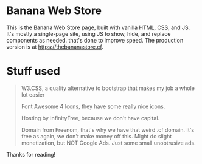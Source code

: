 # Banana Web Store
This is the Banana Web Store page, built with vanilla HTML, CSS, and JS. It's mostly a single-page site, using JS to show, hide, and replace components as needed. that's done to improve speed. The production version is at https://thebananastore.cf.

# Stuff used
> W3.CSS, a quality alternative to bootstrap that makes my job a whole lot easier
> 
> Font Awesome 4 Icons, they have some really nice icons.
> 
> Hosting by InfinityFree, because we don't have capital.
> 
> Domain from Freenom, that's why we have that weird .cf domain. It's free as again, we don't make money off this. Might do slight monetization, but NOT Google Ads. Just some small unobtrusive ads.

Thanks for reading!
